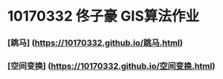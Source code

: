 # 10170332 佟子豪 GIS算法作业
### [跳马] (https://10170332.github.io/跳马.html)
### [空间变换] (https://10170332.github.io/空间变换.html)
